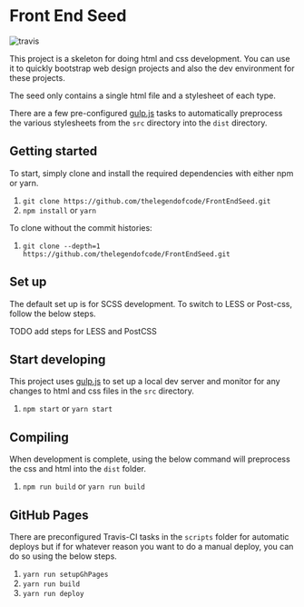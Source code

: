 # Front End Seed
![travis][travis-src]


This project is a skeleton for doing html and css development. You can use it to quickly bootstrap web design projects and also the dev environment for these projects.

The seed only contains a single html file and a stylesheet of each type.

There are a few pre-configured [gulp.js][gulp-src] tasks to automatically preprocess the various stylesheets from the `src` directory into the `dist` directory.

## Getting started

To start, simply clone and install the required dependencies with either npm or yarn.

1. `git clone https://github.com/thelegendofcode/FrontEndSeed.git`
1. `npm install` or `yarn`

To clone without the commit histories:

1. `git clone --depth=1 https://github.com/thelegendofcode/FrontEndSeed.git`

## Set up

The default set up is for SCSS development. To switch to LESS or Post-css, follow the below steps.

TODO add steps for LESS and PostCSS

## Start developing

This project uses [gulp.js][gulp-src] to set up a local dev server and monitor for any changes to html and css files in the `src` directory.

1. `npm start` or `yarn start`

## Compiling

When development is complete, using the below command will preprocess the css and html into the `dist` folder.

1. `npm run build` or `yarn run build`

## GitHub Pages

There are preconfigured Travis-CI tasks in the `scripts` folder for automatic deploys but if for whatever reason you want to do a manual deploy, you can do so using the below steps.

1. `yarn run setupGhPages`
1. `yarn run build`
1. `yarn run deploy`

[gulp-src]: http://gulpjs.com/
[travis-src]: https://travis-ci.org/thelegendofcode/FrontEndSeed.svg?branch=master
